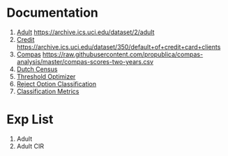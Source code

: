 # Documentation
1. [Adult](https://www.cs.toronto.edu/~delve/data/adult/adultDetail.html) https://archive.ics.uci.edu/dataset/2/adult
2. [Credit](https://github.com/robertofranceschi/default-credit-card-prediction#feature-analysis) https://archive.ics.uci.edu/dataset/350/default+of+credit+card+clients
3. [Compas](https://www.propublica.org/article/how-we-analyzed-the-compas-recidivism-algorithm) https://raw.githubusercontent.com/propublica/compas-analysis/master/compas-scores-two-years.csv
4. [Dutch Census](https://github.com/tailequy/fairness_dataset/tree/main/Dutch_census)
5. [Threshold Optimizer](https://fairlearn.org/main/user_guide/mitigation/postprocessing.html)
6. [Reject Option Classification](https://aif360.readthedocs.io/en/latest/modules/generated/aif360.algorithms.postprocessing.RejectOptionClassification.html#aif360-algorithms-postprocessing-rejectoptionclassification)
7. [Classification Metrics](https://scikit-learn.org/stable/api/sklearn.metrics.html#classification-metrics)

# Exp List
1. Adult
2. Adult CIR